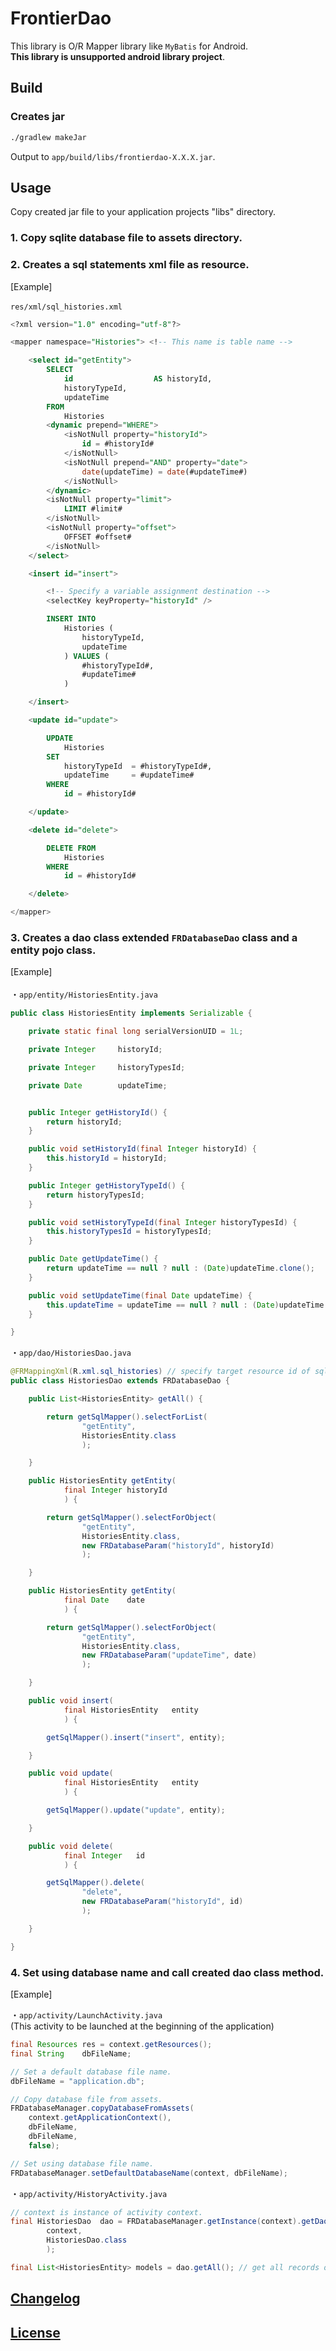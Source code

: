 # FrontierDao

This library is O/R Mapper library like `MyBatis` for Android.<br>
<strong>This library is unsupported android library project</strong>.


## Build

### Creates jar

```bash
./gradlew makeJar
```

Output to `app/build/libs/frontierdao-X.X.X.jar`.

## Usage

Copy created jar file to your application projects "libs" directory.

### 1. Copy sqlite database file to assets directory.

### 2. Creates a sql statements xml file as resource.
[Example]<br>
<br>
`res/xml/sql_histories.xml`
```sql
<?xml version="1.0" encoding="utf-8"?>

<mapper namespace="Histories"> <!-- This name is table name -->

    <select id="getEntity">
        SELECT
            id                  AS historyId,
            historyTypeId,
            updateTime
        FROM
            Histories
        <dynamic prepend="WHERE">
            <isNotNull property="historyId">
                id = #historyId#
            </isNotNull>
            <isNotNull prepend="AND" property="date">
                date(updateTime) = date(#updateTime#)
            </isNotNull>
        </dynamic>
        <isNotNull property="limit">
            LIMIT #limit#
        </isNotNull>
        <isNotNull property="offset">
            OFFSET #offset#
        </isNotNull>
    </select>

    <insert id="insert">

        <!-- Specify a variable assignment destination -->
        <selectKey keyProperty="historyId" />

        INSERT INTO
            Histories (
                historyTypeId,
                updateTime
            ) VALUES (
                #historyTypeId#,
                #updateTime#
            )

    </insert>

    <update id="update">

        UPDATE
            Histories
        SET
            historyTypeId  = #historyTypeId#,
            updateTime     = #updateTime#
        WHERE
            id = #historyId#

    </update>

    <delete id="delete">

        DELETE FROM
            Histories
        WHERE
            id = #historyId#

    </delete>

</mapper>

```

### 3. Creates a dao class extended `FRDatabaseDao` class and a entity pojo class.

[Example]<br>
<br>
・`app/entity/HistoriesEntity.java`
```java
public class HistoriesEntity implements Serializable {

    private static final long serialVersionUID = 1L;

    private Integer     historyId;

    private Integer     historyTypesId;

    private Date        updateTime;


    public Integer getHistoryId() {
        return historyId;
    }

    public void setHistoryId(final Integer historyId) {
        this.historyId = historyId;
    }

    public Integer getHistoryTypeId() {
        return historyTypesId;
    }

    public void setHistoryTypeId(final Integer historyTypesId) {
        this.historyTypesId = historyTypesId;
    }

    public Date getUpdateTime() {
        return updateTime == null ? null : (Date)updateTime.clone();
    }

    public void setUpdateTime(final Date updateTime) {
        this.updateTime = updateTime == null ? null : (Date)updateTime.clone();
    }

}
```

・`app/dao/HistoriesDao.java`

```java
@FRMappingXml(R.xml.sql_histories) // specify target resource id of sql xml file.
public class HistoriesDao extends FRDatabaseDao {

    public List<HistoriesEntity> getAll() {

        return getSqlMapper().selectForList(
                "getEntity",
                HistoriesEntity.class
                );

    }

    public HistoriesEntity getEntity(
            final Integer historyId
            ) {

        return getSqlMapper().selectForObject(
                "getEntity",
                HistoriesEntity.class,
                new FRDatabaseParam("historyId", historyId)
                );

    }

    public HistoriesEntity getEntity(
            final Date    date
            ) {

        return getSqlMapper().selectForObject(
                "getEntity",
                HistoriesEntity.class,
                new FRDatabaseParam("updateTime", date)
                );

    }

    public void insert(
            final HistoriesEntity   entity
            ) {

        getSqlMapper().insert("insert", entity);

    }

    public void update(
            final HistoriesEntity   entity
            ) {

        getSqlMapper().update("update", entity);

    }

    public void delete(
            final Integer   id
            ) {

        getSqlMapper().delete(
                "delete",
                new FRDatabaseParam("historyId", id)
                );

    }

}
```

### 4. Set using database name and call created dao class method.

[Example]

・`app/activity/LaunchActivity.java`<br>
(This activity to be launched at the beginning of the application)

```java
final Resources res = context.getResources();
final String    dbFileName;

// Set a default database file name.
dbFileName = "application.db";

// Copy database file from assets.
FRDatabaseManager.copyDatabaseFromAssets(
    context.getApplicationContext(),
    dbFileName,
    dbFileName,
    false);

// Set using database file name.
FRDatabaseManager.setDefaultDatabaseName(context, dbFileName);
```

・`app/activity/HistoryActivity.java`

```java
// context is instance of activity context.
final HistoriesDao  dao = FRDatabaseManager.getInstance(context).getDao(
        context,
        HistoriesDao.class
        );

final List<HistoriesEntity> models = dao.getAll(); // get all records of Histories table.
```

## [Changelog](CHANGELOG.md)

## [License](LICENSE)
